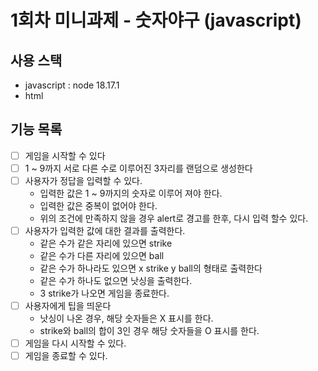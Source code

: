 # 1회차 미니과제 - 숫자야구 (javascript)

## 사용 스택

- javascript : node 18.17.1
- html

## 기능 목록

- [ ] 게임을 시작할 수 있다
- [ ] 1 ~ 9까지 서로 다른 수로 이루어진 3자리를 랜덤으로 생성한다
- [ ] 사용자가 정답을 입력할 수 있다.
  - 입력한 값은 1 ~ 9까지의 숫자로 이루어 져야 한다.
  - 입력한 값은 중복이 없어야 한다.
  - 위의 조건에 만족하지 않을 경우 alert로 경고를 한후, 다시 입력 할수 있다.
- [ ] 사용자가 입력한 값에 대한 결과를 출력한다.
  - 같은 수가 같은 자리에 있으면 strike
  - 같은 수가 다른 자리에 있으면 ball
  - 같은 수가 하나라도 있으면 x strike y ball의 형태로 출력한다
  - 같은 수가 하나도 없으면 낫싱을 출력한다.
  - 3 strike가 나오면 게임을 종료한다.
- [ ] 사용자에게 팁을 띄운다
  - 낫싱이 나온 경우, 해당 숫자들은 X 표시를 한다.
  - strike와 ball의 합이 3인 경우 해당 숫자들을 O 표시를 한다.
- [ ] 게임을 다시 시작할 수 있다.
- [ ] 게임을 종료할 수 있다.
